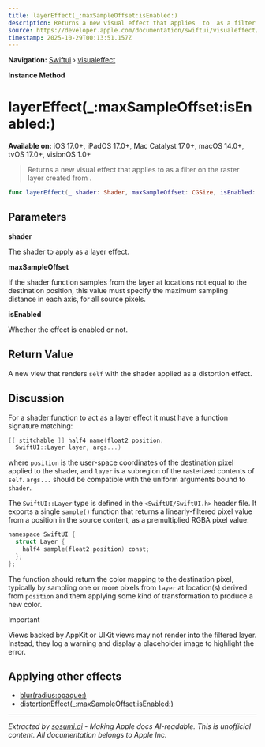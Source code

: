 ```yaml
---
title: layerEffect(_:maxSampleOffset:isEnabled:)
description: Returns a new visual effect that applies  to  as a filter on the raster layer created from .
source: https://developer.apple.com/documentation/swiftui/visualeffect/layereffect(_:maxsampleoffset:isenabled:)
timestamp: 2025-10-29T00:13:51.157Z
---
```


**Navigation:** [Swiftui](/documentation/swiftui) › [visualeffect](/documentation/swiftui/visualeffect)

**Instance Method**

# layerEffect(_:maxSampleOffset:isEnabled:)

**Available on:** iOS 17.0+, iPadOS 17.0+, Mac Catalyst 17.0+, macOS 14.0+, tvOS 17.0+, visionOS 1.0+

> Returns a new visual effect that applies  to  as a filter on the raster layer created from .

```swift
func layerEffect(_ shader: Shader, maxSampleOffset: CGSize, isEnabled: Bool = true) -> some VisualEffect
```

## Parameters

**shader**

The shader to apply as a layer effect.



**maxSampleOffset**

If the shader function samples from the layer at locations not equal to the destination position, this value must specify the maximum sampling distance in each axis, for all source pixels.



**isEnabled**

Whether the effect is enabled or not.



## Return Value

A new view that renders `self` with the shader applied as a distortion effect.

## Discussion

For a shader function to act as a layer effect it must have a function signature matching:

```swift
[[ stitchable ]] half4 name(float2 position,
  SwiftUI::Layer layer, args...)
```

where `position` is the user-space coordinates of the destination pixel applied to the shader, and `layer` is a subregion of the rasterized contents of `self`. `args...` should be compatible with the uniform arguments bound to `shader`.

The `SwiftUI::Layer` type is defined in the `<SwiftUI/SwiftUI.h>` header file. It exports a single `sample()` function that returns a linearly-filtered pixel value from a position in the source content, as a premultiplied RGBA pixel value:

```swift
namespace SwiftUI {
  struct Layer {
    half4 sample(float2 position) const;
  };
};
```

The function should return the color mapping to the destination pixel, typically by sampling one or more pixels from `layer` at location(s) derived from `position` and them applying some kind of transformation to produce a new color.

> [!IMPORTANT]
> Views backed by AppKit or UIKit views may not render into the filtered layer. Instead, they log a warning and display a placeholder image to highlight the error.

## Applying other effects

- [blur(radius:opaque:)](/documentation/swiftui/visualeffect/blur(radius:opaque:))
- [distortionEffect(_:maxSampleOffset:isEnabled:)](/documentation/swiftui/visualeffect/distortioneffect(_:maxsampleoffset:isenabled:))

---

*Extracted by [sosumi.ai](https://sosumi.ai) - Making Apple docs AI-readable.*
*This is unofficial content. All documentation belongs to Apple Inc.*
